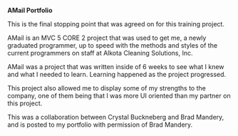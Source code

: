 **AMail Portfolio**

This is the final stopping point that was agreed on for this training project.

AMail is an MVC 5 CORE 2 project that was used to get me, a newly graduated programmer, up to speed with the methods and styles of the current programmers on staff at Alkota Cleaning Solutions, Inc.

AMail was a project that was written inside of 6 weeks to see what I knew and what I needed to learn.  Learning happened as the project progressed.

This project also allowed me to display some of my strengths to the company, one of them being that I was more UI oriented than my partner on this project.

This was a collaboration between Crystal Buckneberg and Brad Mandery, and is posted to my portfolio with permission of Brad Mandery.
